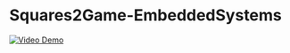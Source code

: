 # Squares2Game-EmbeddedSystems

[![Video Demo](http://www.oneonlinegames.com/sites/default/files/images/squares2.jpg)](https://www.youtube.com/watch?v=E5olWNdXaGw)
